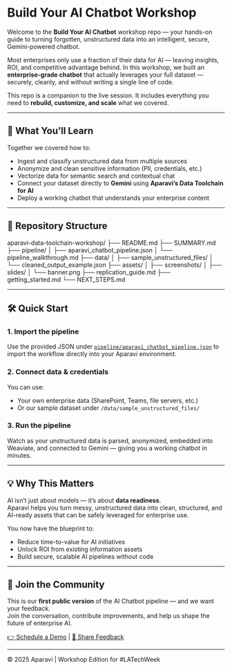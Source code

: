 # Build Your AI Chatbot Workshop

Welcome to the **Build Your AI Chatbot** workshop repo — your hands-on guide to turning forgotten, unstructured data into an intelligent, secure, Gemini-powered chatbot.

Most enterprises only use a fraction of their data for AI — leaving insights, ROI, and competitive advantage behind. In this workshop, we built an **enterprise-grade chatbot** that actually leverages your full dataset — securely, cleanly, and without writing a single line of code.

This repo is a companion to the live session. It includes everything you need to **rebuild, customize, and scale** what we covered.

---

## 🚀 What You’ll Learn
Together we covered how to:
- Ingest and classify unstructured data from multiple sources
- Anonymize and clean sensitive information (PII, credentials, etc.)
- Vectorize data for semantic search and contextual chat
- Connect your dataset directly to **Gemini** using **Aparavi’s Data Toolchain for AI**
- Deploy a working chatbot that understands your enterprise content

---

## 🧱 Repository Structure

aparavi-data-toolchain-workshop/
├── README.md
├── SUMMARY.md
├── pipeline/
│ ├── aparavi_chatbot_pipeline.json
│ └── pipeline_walkthrough.md
├── data/
│ ├── sample_unstructured_files/
│ └── cleaned_output_example.json
├── assets/
│ ├── screenshots/
│ ├── slides/
│ └── banner.png
├── replication_guide.md
├── getting_started.md
└── NEXT_STEPS.md

---

## 🛠 Quick Start

### 1. Import the pipeline
Use the provided JSON under [`pipeline/aparavi_chatbot_pipeline.json`](pipeline/aparavi_chatbot_pipeline.json) to import the workflow directly into your Aparavi environment.

### 2. Connect data & credentials
You can use:
- Your own enterprise data (SharePoint, Teams, file servers, etc.)
- Or our sample dataset under `/data/sample_unstructured_files/`

### 3. Run the pipeline
Watch as your unstructured data is parsed, anonymized, embedded into Weaviate, and connected to Gemini — giving you a working chatbot in minutes.

---

## 💡 Why This Matters
AI isn’t just about models — it’s about **data readiness**.  
Aparavi helps you turn messy, unstructured data into clean, structured, and AI-ready assets that can be safely leveraged for enterprise use.

You now have the blueprint to:
- Reduce time-to-value for AI initiatives  
- Unlock ROI from existing information assets  
- Build secure, scalable AI pipelines without code

---

## 🤝 Join the Community
This is our **first public version** of the AI Chatbot pipeline — and we want your feedback.  
Join the conversation, contribute improvements, and help us shape the future of enterprise AI.

[👉 Schedule a Demo](https://forms.office.com/Pages/ResponsePage.aspx?id=YPHQppr68kGb-Dbzab-npLj6DZbjjyNOtPi1v9yQT8BUNlZUSkE4SzZKV0NYVFFaQ0pTRVBNNUZQRy4u) | [💬 Share Feedback](#)

---

© 2025 Aparavi | Workshop Edition for #LATechWeek


